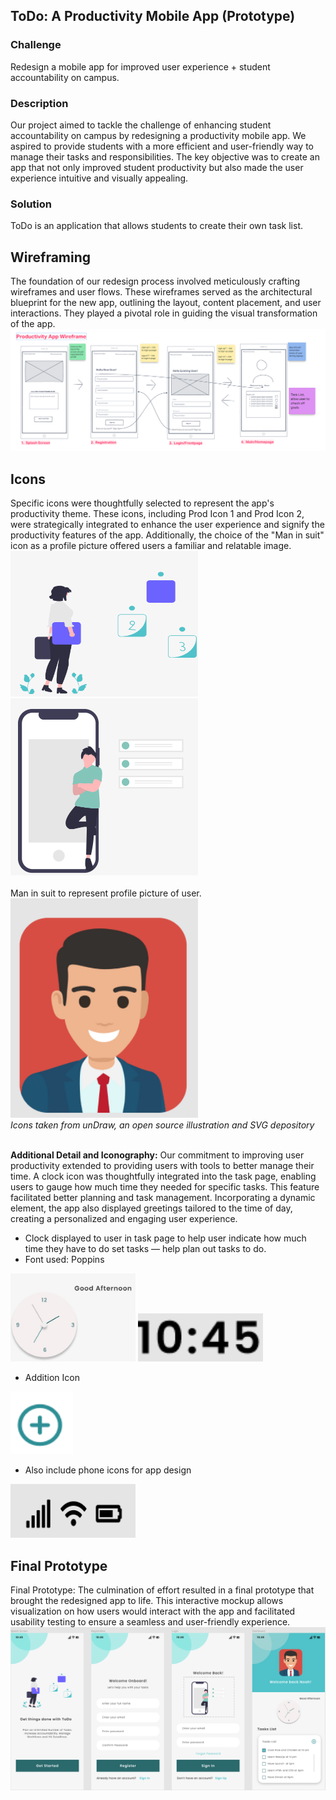## ToDo: A Productivity Mobile App (Prototype)

### Challenge
Redesign a mobile app for improved user experience + student accountability on campus.

### Description
Our project aimed to tackle the challenge of enhancing student accountability on campus by redesigning a productivity mobile app. We aspired to provide students with a more efficient and user-friendly way to manage their tasks and responsibilities. The key objective was to create an app that not only improved student productivity but also made the user experience intuitive and visually appealing.

### Solution
ToDo is an application that allows students to create their own task list.

## Wireframing
The foundation of our redesign process involved meticulously crafting wireframes and user flows. These wireframes served as the architectural blueprint for the new app, outlining the layout, content placement, and user interactions. They played a pivotal role in guiding the visual transformation of the app.
![Wireframe](https://github.com/hansieso/Portfolio/blob/337703c8aaa2d6475d0efbd441246066a20f8b6f/Github%20Portfolio%20Pictures/wireframefull.png)


## Icons
Specific icons were thoughtfully selected to represent the app's productivity theme. These icons, including Prod Icon 1 and Prod Icon 2, were strategically integrated to enhance the user experience and signify the productivity features of the app. Additionally, the choice of the "Man in suit" icon as a profile picture offered users a familiar and relatable image.
<br>
<img src="https://github.com/hansieso/Portfolio/blob/main/Github%20Portfolio%20Pictures/prodicon1.png" alt="Prod Icon 1" width="300">
<img src="https://github.com/hansieso/Portfolio/blob/main/Github%20Portfolio%20Pictures/prodicon2.png" alt="Prod Icon 2" width="300">
<br> 
<br>
Man in suit to represent profile picture of user. 
<br>
<img src="https://github.com/hansieso/Portfolio/blob/main/Github%20Portfolio%20Pictures/manicon.png" alt="Man icon" width="300">
<br>
*Icons taken from unDraw, an open source illustration and SVG depository*
<br> <br>

**Additional Detail and Iconography:** 
Our commitment to improving user productivity extended to providing users with tools to better manage their time. A clock icon was thoughtfully integrated into the task page, enabling users to gauge how much time they needed for specific tasks. This feature facilitated better planning and task management. Incorporating a dynamic element, the app also displayed greetings tailored to the time of day, creating a personalized and engaging user experience.
- Clock displayed to user in task page to help user indicate how much time they have to do set tasks — help plan out tasks to do.
- Font used: Poppins
<img src="https://github.com/hansieso/Portfolio/blob/main/Github%20Portfolio%20Pictures/clockicon.jpg" alt="Clock Icon" width="200">
<img src="https://github.com/hansieso/Portfolio/blob/main/Github%20Portfolio%20Pictures/timeicon.png" alt="Time Icon" width="200">
<br>

- Addition Icon
<img src="https://github.com/hansieso/Portfolio/blob/main/Github%20Portfolio%20Pictures/additionpng.png" alt="Addition Icon" width="100" height = "100">

- Also include phone icons for app design
<img src="https://github.com/hansieso/Portfolio/blob/main/Github%20Portfolio%20Pictures/IOS+icon.png" alt="IOS Icon" width="200">


## Final Prototype
Final Prototype: The culmination of effort resulted in a final prototype that brought the redesigned app to life. This interactive mockup allows visualization on how users would interact with the app and facilitated usability testing to ensure a seamless and user-friendly experience.
![Final Prototype](https://github.com/hansieso/Portfolio/blob/27c2d390f08a3392c6cc9600983150468aada629/Github%20Portfolio%20Pictures/finallayout.png)
